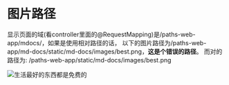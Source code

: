 # 图片路径

显示页面的域(看controller里面的@RequestMapping)是/paths-web-app/mdocs/，如果是使用相对路径的话，
以下的图片路径为/paths-web-app/md-docs/static/md-docs/images/best.png，**这是个错误的路径**。
而对的路径为: /paths-web-app/static/md-docs/images/best.png

![生活最好的东西都是免费的](../static/md-docs/images/best.png)